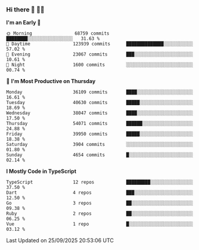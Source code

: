 ### Hi there 👋 🧑‍💻



<!--START_SECTION:waka-->
**I'm an Early 🐤** 

```text
🌞 Morning                68759 commits       ████████░░░░░░░░░░░░░░░░░   31.63 % 
🌆 Daytime                123939 commits      ██████████████░░░░░░░░░░░   57.02 % 
🌃 Evening                23067 commits       ███░░░░░░░░░░░░░░░░░░░░░░   10.61 % 
🌙 Night                  1600 commits        ░░░░░░░░░░░░░░░░░░░░░░░░░   00.74 % 
```
📅 **I'm Most Productive on Thursday** 

```text
Monday                   36109 commits       ████░░░░░░░░░░░░░░░░░░░░░   16.61 % 
Tuesday                  40630 commits       █████░░░░░░░░░░░░░░░░░░░░   18.69 % 
Wednesday                38047 commits       ████░░░░░░░░░░░░░░░░░░░░░   17.50 % 
Thursday                 54071 commits       ██████░░░░░░░░░░░░░░░░░░░   24.88 % 
Friday                   39950 commits       █████░░░░░░░░░░░░░░░░░░░░   18.38 % 
Saturday                 3904 commits        ░░░░░░░░░░░░░░░░░░░░░░░░░   01.80 % 
Sunday                   4654 commits        █░░░░░░░░░░░░░░░░░░░░░░░░   02.14 % 
```


**I Mostly Code in TypeScript** 

```text
TypeScript               12 repos            █████████░░░░░░░░░░░░░░░░   37.50 % 
Dart                     4 repos             ███░░░░░░░░░░░░░░░░░░░░░░   12.50 % 
Go                       3 repos             ██░░░░░░░░░░░░░░░░░░░░░░░   09.38 % 
Ruby                     2 repos             ██░░░░░░░░░░░░░░░░░░░░░░░   06.25 % 
Vue                      1 repo              █░░░░░░░░░░░░░░░░░░░░░░░░   03.12 % 
```




 Last Updated on 25/09/2025 20:53:06 UTC
<!--END_SECTION:waka-->


